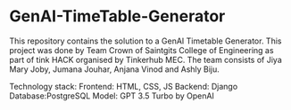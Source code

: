 # GenAI-TimeTable-Generator

This repository contains the solution to a GenAI Timetable Generator. This project was done by Team Crown of Saintgits College of Engineering as part of tink HACK organised by Tinkerhub MEC. The team consists of Jiya Mary Joby, Jumana Jouhar, Anjana Vinod and Ashly Biju.

Technology stack:
Frontend: HTML, CSS, JS
Backend: Django
Database:PostgreSQL
Model: GPT 3.5 Turbo by OpenAI
